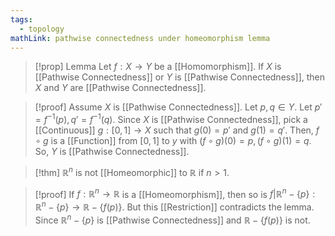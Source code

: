 ```yaml
---
tags:
  - topology
mathLink: pathwise connectedness under homeomorphism lemma
---
```

>[!prop] Lemma
Let $f:X \rightarrow Y$ be a [[Homomorphism]]. If $X$ is [[Pathwise Connectedness]] or $Y$ is [[Pathwise Connectedness]], then $X$ and $Y$ are [[Pathwise Connectedness]]. 

>[!proof]
Assume $X$ is [[Pathwise Connectedness]]. Let $p,q\in Y$. Let $p'=f^{-1}(p),q'=f^{-1}(q)$. Since $X$ is [[Pathwise Connectedness]], pick a [[Continuous]] $g:[0,1]\rightarrow X$ such that $g(0)=p'$ and $g(1)=q'$. Then, $f\circ g$ is a [[Function]] from $[0,1]$ to $y$ with $(f\circ g)(0)=p,(f\circ g)(1)=q$. So, $Y$ is [[Pathwise Connectedness]].

>[!thm] 
$\mathbb{R}^{n}$ is not [[Homeomorphic]] to $\mathbb{R}$ if $n>1$. 

>[!proof]
If $f:\mathbb{R}^{n}\rightarrow \mathbb{R}$ is a [[Homeomorphism]], then so is $f|\mathbb{R}^{n}-\{p\}:\mathbb{R}^{n}-\{p\}\rightarrow \mathbb{R}-\{f(p)\}$. But this [[Restriction]] contradicts the lemma. Since $\mathbb{R}^{n}-\{p\}$ is [[Pathwise Connectedness]] and $\mathbb{R}-\{f(p)\}$ is not.
